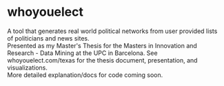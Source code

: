 # whoyouelect
A tool that generates real world political networks from user provided lists of politicians and news sites.  
Presented as my Master's Thesis for the Masters in Innovation and Research - Data Mining at the UPC in Barcelona.
See whoyouelect.com/texas for the thesis document, presentation, and visualizations.  
More detailed explanation/docs for code coming soon.
 
